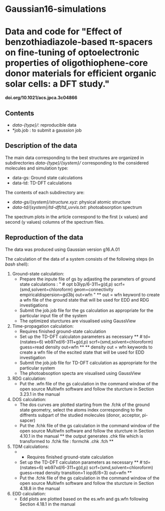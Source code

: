 # Gaussian16-simulations

# Data and code for "Effect of benzothiadiazole-based π-spacers on fine-tuning of optoelectronic properties of oligothiophene-core donor materials for efficient organic solar cells: a DFT study."

**doi.org/10.1021/acs.jpca.3c04866**

## Contents

* *data-{type}/*: reproducible data
* *job.job : to submit a gaussion job

## Description of the data

The main data corresponding to the best structures are organized in subdirectories *data-{type}/{system}/* corresponding to
the considered molecules and simulation type:

* data-gs: Ground state calculations
* data-td: TD-DFT calculations

The contents of each subdirectory are:

* *data-gs/{system}/structure.xyz*: physical atomic structure
* *data-td/{system}/td-dft/td_uvvis.txt*: photoabsorption spectrum

The spectrum plots in the article correspond to the first (x values) and
second (y values) columns of the spectrum files.

## Reproduction of the data

The data was produced using Gaussian version g16.A.01

The calculation of the data of a system consists of
the following steps (in *bash* shell):

1. Ground-state calculation:
    * Prepare the inpute file of gs by adjasting the parameters of ground state calculations : 
       " # opt b3lyp/6-311+g(d,p) scrf=(smd,solvent=chloroform) geom=connectivity
        empiricaldispersion=gd3bj out=wfn "
        ** out = wfn keyword to create a wfn file of the ground state that will be used for EDD and RDG investigations
    * Submit the job.job file for the gs calculation as appropriate for the particular input file of the system
    * The optimized sturctures are visualised using GaussView
2. Time-propagation calculation:
    * Requires finished ground-state calculation
    * Set up the TD-DFT calculaton parameters as necessary
    ** # td=(nstates=6) wb97xd/6-311+g(d,p) scrf=(smd,solvent=chloroform)
      guess=read density out=wfn **
      ** density out = wfn keywords to create a wfn file of the escited state that will be used for EDD investigation
    * Submit the job.job file for TD-DFT calculation as appropriate for the particular system
    * The photoabsoption specta are visualised using GaussView
3. RDG calculation:
   * Put the .wfn file of the gs calculation in the command window of the open source Multiwfn software and follow the sturcture in Section 3.23.1 in the manual
4. DOS calculation:
   * The dos curves are plotted starting from the .fchk of the ground state geometry, select the atoms index corresponding to the diffrents subpart of the studied molecules (donor, acceptor, pi-sapcer) 
   * Put the .fchk file of the gs calculation in the command window of the open source Multiwfn software and follow the sturcture in Section 4.10.1 in the manual
      ** the output generates .chk file which is transformed to .fchk file : formchk .chk .fch **
5. TDM calculations:
   *    * Requires finished ground-state calculation
    * Set up the TD-DFT calculaton parameters as necessary
    ** # td=(nstates=6) wb97xd/6-311+g(d,p) scrf=(smd,solvent=chloroform)
      guess=read density transition=1 iop(6/8=3) out=wfn **
    * Put the .fchk file of the gs calculation in the command window of the open source Multiwfn software and follow the sturcture in Section 4.18.8 in the manual
6. EDD calculation:
   * Edd plots are plotted based on the es.wfn and gs.wfn following Section 4.18.1 in the manual
